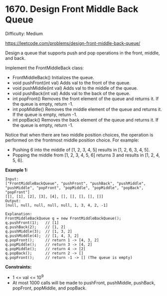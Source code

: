 # 1670. Design Front Middle Back Queue

Difficulty: Medium

https://leetcode.com/problems/design-front-middle-back-queue/

Design a queue that supports push and pop operations in the front, middle, and back.

Implement the FrontMiddleBack class:

* FrontMiddleBack() Initializes the queue.
* void pushFront(int val) Adds val to the front of the queue.
* void pushMiddle(int val) Adds val to the middle of the queue.
* void pushBack(int val) Adds val to the back of the queue.
* int popFront() Removes the front element of the queue and returns it. If the queue is empty, return -1.
* int popMiddle() Removes the middle element of the queue and returns it. If the queue is empty, return -1.
* int popBack() Removes the back element of the queue and returns it. If the queue is empty, return -1.

Notice that when there are two middle position choices, the operation is performed on the frontmost middle position choice. For example:

* Pushing 6 into the middle of [1, 2, 3, 4, 5] results in [1, 2, 6, 3, 4, 5].
* Popping the middle from [1, 2, 3, 4, 5, 6] returns 3 and results in [1, 2, 4, 5, 6].

**Example 1:**
```
Input:
["FrontMiddleBackQueue", "pushFront", "pushBack", "pushMiddle", "pushMiddle", "popFront", "popMiddle", "popMiddle", "popBack", "popFront"]
[[], [1], [2], [3], [4], [], [], [], [], []]
Output:
[null, null, null, null, null, 1, 3, 4, 2, -1]

Explanation:
FrontMiddleBackQueue q = new FrontMiddleBackQueue();
q.pushFront(1);   // [1]
q.pushBack(2);    // [1, 2]
q.pushMiddle(3);  // [1, 3, 2]
q.pushMiddle(4);  // [1, 4, 3, 2]
q.popFront();     // return 1 -> [4, 3, 2]
q.popMiddle();    // return 3 -> [4, 2]
q.popMiddle();    // return 4 -> [2]
q.popBack();      // return 2 -> []
q.popFront();     // return -1 -> [] (The queue is empty)
```

**Constraints:**

* 1 <= val <= 10<sup>9</sup>
* At most 1000 calls will be made to pushFront, pushMiddle, pushBack, popFront, popMiddle, and popBack.
